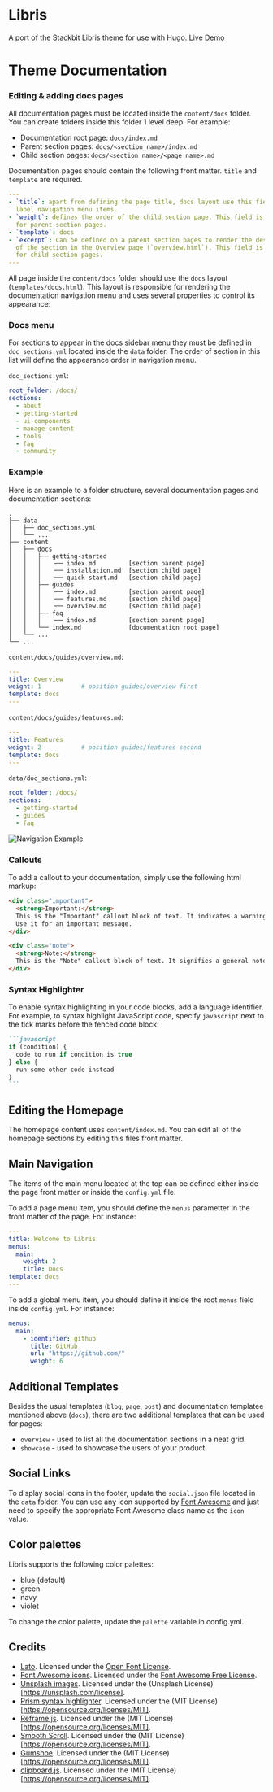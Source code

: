 # Libris

A port of the Stackbit Libris theme for use with Hugo. [Live Demo](https://themes.stackbit.com/demos/libris/blue)


# Theme Documentation

### Editing & adding docs pages

All documentation pages must be located inside the `content/docs` folder. You can create folders inside this folder 1 level deep. For example:

- Documentation root page: `docs/index.md`
- Parent section pages: `docs/<section_name>/index.md`
- Child section pages: `docs/<section_name>/<page_name>.md` 

Documentation pages should contain the following front matter. `title` and `template` are required. 

```yaml
---
- `title`: apart from defining the page title, docs layout use this field to
  label navigation menu items.
- `weight`: defines the order of the child section page. This field is ignored
  for parent section pages.
- `template`: docs
- `excerpt`: Can be defined on a parent section pages to render the description
  of the section in the Overview page (`overview.html`). This field is ignored
  for child section pages. 
---
```

All page inside the `content/docs` folder should use the `docs` layout (`templates/docs.html`).
This layout is responsible for rendering the documentation navigation menu and
uses several properties to control its appearance: 

### Docs menu

For sections to appear in the docs sidebar menu they must be defined in `doc_sections.yml` located
inside the `data` folder. The order of section in this list will define the appearance order in navigation menu.  

`doc_sections.yml`:

```yaml
root_folder: /docs/
sections:
  - about
  - getting-started
  - ui-components
  - manage-content
  - tools
  - faq
  - community
```

### Example

Here is an example to a folder structure, several documentation pages and
documentation sections:

```
.
├── data
│   ├── doc_sections.yml
│   └── ...
├── content
│   ├── docs
│   │   ├── getting-started
│   │   │   ├── index.md         [section parent page]
│   │   │   ├── installation.md  [section child page]
│   │   │   └── quick-start.md   [section child page]
│   │   ├── guides
│   │   │   ├── index.md         [section parent page]
│   │   │   ├── features.md      [section child page]
│   │   │   └── overview.md      [section child page]
│   │   ├── faq
│   │   │   └── index.md         [section parent page]
│   │   └── index.md             [documentation root page]
│   └── ...
└── ...
```

`content/docs/guides/overview.md`:

```yaml
---
title: Overview
weight: 1           # position guides/overview first
template: docs
---
```

`content/docs/guides/features.md`:

```yaml
---
title: Features
weight: 2           # position guides/features second
template: docs
---
```

`data/doc_sections.yml`:

```yaml
root_folder: /docs/
sections:
  - getting-started
  - guides
  - faq
```

![Navigation Example](images/libris-navigation-example.png "Navigation Example")


### Callouts

To add a callout to your documentation, simply use the following html markup:

```html
<div class="important">
  <strong>Important:</strong> 
  This is the "Important" callout block of text. It indicates a warning or caution.
  Use it for an important message. 
</div>
```

```html
<div class="note">
  <strong>Note:</strong> 
  This is the "Note" callout block of text. It signifies a general note.
</div>
```

### Syntax Highlighter

To enable syntax highlighting in your code blocks, add a language identifier. For example, to syntax highlight JavaScript code, specify `javascript` next to the tick marks before the fenced code block:

~~~md
```javascript
if (condition) {
  code to run if condition is true
} else {
  run some other code instead
}
```
~~~

## Editing the Homepage

The homepage content uses `content/index.md`. You can edit all of the homepage sections by editing this files front matter.

## Main Navigation

The items of the main menu located at the top can be defined either inside the page front matter or inside the `config.yml` file.

To add a page menu item, you should define the `menus` parametter in the front matter of the page. For instance:

```yaml
---
title: Welcome to Libris
menus:
  main:
    weight: 2
    title: Docs
template: docs
---
```

To add a global menu item, you should define it inside the root `menus` field inside `config.yml`. For instance:

```yaml
menus:
  main:
    - identifier: github
      title: GitHub
      url: "https://github.com/"
      weight: 6
```

## Additional Templates

Besides the usual templates (`blog`, `page`, `post`) and documentation templatee mentioned above (`docs`), there are two
additional templates that can be used for pages:

- `overview` - used to list all the documentation sections in a neat grid.
- `showcase` - used to showcase the users of your product.

## Social Links

To display social icons in the footer, update the `social.json` file located in the `data` folder. You can use any icon supported by [Font Awesome](https://fontawesome.com/icons?d=gallery&s=brands) and just need to specify the appropriate Font Awesome class name as the `icon` value.

## Color palettes

Libris supports the following color palettes:

- blue (default)
- green
- navy
- violet

To change the color palette, update the `palette` variable in config.yml.

## Credits

- [Lato](https://fonts.google.com/specimen/Lato). Licensed under the [Open Font License](http://scripts.sil.org/cms/scripts/page.php?site_id=nrsi&id=OFL_web).
- [Font Awesome icons](https://fontawesome.com/). Licensed under the [Font Awesome Free License](https://fontawesome.com/license/free).
- [Unsplash images](https://unsplash.com/). Licensed under the (Unsplash License)[https://unsplash.com/license].
- [Prism syntax highlighter](https://prismjs.com/). Licensed under the (MIT License)[https://opensource.org/licenses/MIT].
- [Reframe.js](https://github.com/dollarshaveclub/reframe.js). Licensed under the (MIT License)[https://opensource.org/licenses/MIT].
- [Smooth Scroll](http://github.com/cferdinandi/smooth-scroll). Licensed under the (MIT License)[https://opensource.org/licenses/MIT].
- [Gumshoe](https://github.com/cferdinandi/gumshoe). Licensed under the (MIT License)[https://opensource.org/licenses/MIT].
- [clipboard.js](https://zenorocha.github.io/clipboard.js). Licensed under the (MIT License)[https://opensource.org/licenses/MIT].
